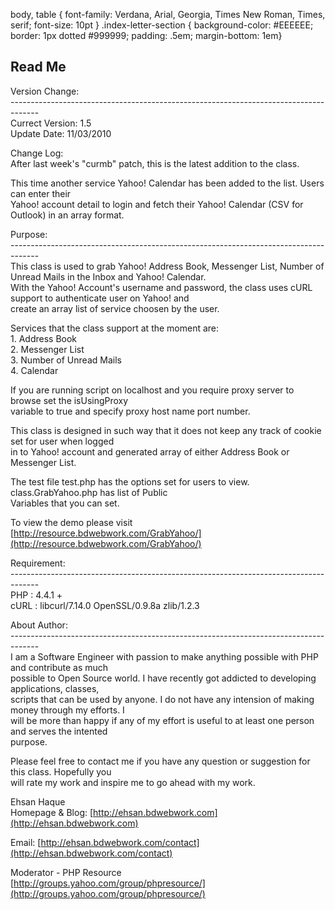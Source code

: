 body, table { font-family: Verdana, Arial, Georgia, Times New Roman, Times, serif; font-size: 10pt } .index-letter-section { background-color: #EEEEEE; border: 1px dotted #999999; padding: .5em; margin-bottom: 1em} 

Read Me
-------

Version Change:  
\-------------------------------------------------------------------------------------  
Currect Version: 1.5  
Update Date: 11/03/2010

Change Log:  
After last week's "curmb" patch, this is the latest addition to the class.  
  
This time another service Yahoo! Calendar has been added to the list. Users can enter their  
Yahoo! account detail to login and fetch their Yahoo! Calendar (CSV for Outlook) in an array format.  

Purpose:  
\-------------------------------------------------------------------------------------  
This class is used to grab Yahoo! Address Book, Messenger List, Number of Unread Mails in the Inbox and Yahoo! Calendar.  
With the Yahoo! Account's username and password, the class uses cURL support to authenticate user on Yahoo! and  
create an array list of service choosen by the user.

Services that the class support at the moment are:  
1\. Address Book  
2\. Messenger List  
3\. Number of Unread Mails  
4\. Calendar

If you are running script on localhost and you require proxy server to browse set the isUsingProxy  
variable to true and specify proxy host name port number.

This class is designed in such way that it does not keep any track of cookie set for user when logged  
in to Yahoo! account and generated array of either Address Book or Messenger List.

The test file test.php has the options set for users to view. class.GrabYahoo.php has list of Public  
Variables that you can set.

To view the demo please visit [http://resource.bdwebwork.com/GrabYahoo/](http://resource.bdwebwork.com/GrabYahoo/)

Requirement:  
\-------------------------------------------------------------------------------------  
PHP : 4.4.1 +  
cURL : libcurl/7.14.0 OpenSSL/0.9.8a zlib/1.2.3

About Author:  
\-------------------------------------------------------------------------------------  
I am a Software Engineer with passion to make anything possible with PHP and contribute as much  
possible to Open Source world. I have recently got addicted to developing applications, classes,  
scripts that can be used by anyone. I do not have any intension of making money through my efforts. I  
will be more than happy if any of my effort is useful to at least one person and serves the intented  
purpose.

Please feel free to contact me if you have any question or suggestion for this class. Hopefully you  
will rate my work and inspire me to go ahead with my work.

Ehsan Haque  
Homepage & Blog: [http://ehsan.bdwebwork.com](http://ehsan.bdwebwork.com)

Email: [http://ehsan.bdwebwork.com/contact](http://ehsan.bdwebwork.com/contact)

Moderator - PHP Resource  
[http://groups.yahoo.com/group/phpresource/](http://groups.yahoo.com/group/phpresource/)